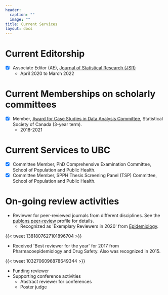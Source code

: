 ```yaml
---
header:
  caption: ""
  image: ""
title: Current Services
layout: docs
---
```


# Current Editorship

- [x] Associate Editor (AE), [Journal of Statistical Research (JSR)](http://jsr.isrt.ac.bd/) 
    - April 2020 to March 2022

# Current Memberships on scholarly committees

- [x] Member, [Award for Case Studies in Data Analysis Committee](https://ssc.ca/en/committees/award-case-studies-data-analysis-committee), Statistical Society of Canada (3-year term). 
    -	2018-2021

# Current Services to UBC
-	[x] Committee Member, PhD Comprehensive Examination Committee, School of Population and Public Health.
-	[x] Committee Member, SPPH Thesis Screening Panel (TSP) Committee, School of Population and Public Health.

# On-going review activities

- Reviewer for peer-reviewed journals from different disciplines. See the [publons peer-review](https://publons.com/researcher/1172512/ehsan-karim/peer-review/) profile for details.
  - Recognized as 'Exemplary Reviewers in 2020' from [Epidemiology](https://journals.lww.com/epidem/fulltext/2021/05000/thanks_to_our_reviewers.1.aspx). 
  
{{< tweet 1381807627101896704 >}}  
  
  - Received 'Best reviewer for the year' for 2017 from Pharmacoepidemiology and Drug Safety. Also was recognized in 2015.
  
{{< tweet 1032706096878649344 >}}

- Funding reviewer
- Supporting conference activities
  - Abstract reviewer for conferences
  - Poster judge